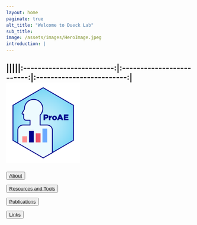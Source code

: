 ```yaml
---
layout: home
paginate: true
alt_title: "Welcome to Dueck Lab"
sub_title: 
image: /assets/images/HeroImage.jpeg
introduction: |
---
```

|||||:-------------------------:|:-------------------------:|:-------------------------:|
<img width="200" alt="ProAE" src="/assets/images/ProAE_no_background.png"> 
---

<button onlick="About"><a href="https://duecklab.github.io/about"> About</a></button>

<button onlick="Resources and Tooks"><a href="https://duecklab.github.io/tools"> Resources and Tools</a></button>

<button onlick="Publications"><a href="https://duecklab.github.io/publications"> Publications</a></button>

<button onlick="Links"><a href="https://duecklab.github.io/links"> Links</a></button>
